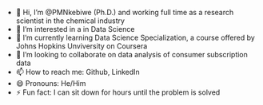 - 👋 Hi, I’m @PMNkebiwe (Ph.D.) and working full time as a research scientist in the chemical industry
- 👀 I’m interested in a in Data Science 
- 🌱 I’m currently learning Data Science Specialization, a course offered by Johns Hopkins Unviversity on Coursera
- 💞️ I’m looking to collaborate on data analysis of consumer subscription data
- 📫 How to reach me: Github, LinkedIn
- 😄 Pronouns: He/Him
- ⚡ Fun fact: I can sit down for hours until the problem is solved

<!---
PMNkebiwe/PMNkebiwe is a ✨ special ✨ repository because its `README.md` (this file) appears on your GitHub profile.
You can click the Preview link to take a look at your changes.
--->
